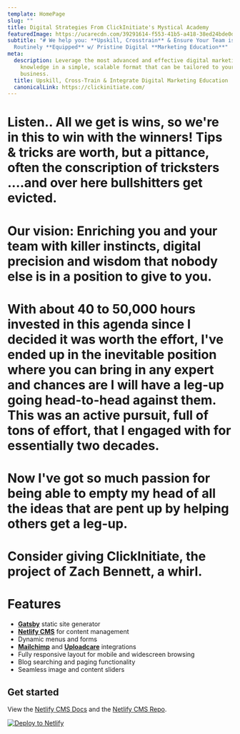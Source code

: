 ```yaml
---
template: HomePage
slug: ""
title: Digital Strategies From ClickInitiate's Mystical Academy
featuredImage: https://ucarecdn.com/39291614-f553-41b5-a418-38ed24bde0d2/
subtitle: "# We help you: **Upskill, Crosstrain** & Ensure Your Team is
  Routinely **Equipped** w/ Pristine Digital **Marketing Education**"
meta:
  description: Leverage the most advanced and effective digital marketing
    knowledge in a simple, scalable format that can be tailored to your
    business.
  title: Upskill, Cross-Train & Integrate Digital Marketing Education
  canonicalLink: https://clickinitiate.com/
---
```

# Listen.. All we get is wins, so we're in this to win with the winners! Tips & tricks are worth, but a pittance, often the conscription of tricksters ....and over here bullshitters get evicted.

# Our vision: Enriching you and your team with killer instincts, digital precision and wisdom that nobody else is in a position to give to you. 

# With about 40 to 50,000 hours invested in this agenda since I decided it was worth the effort, I've ended up in the inevitable position where you can bring in any expert and chances are I will have a leg-up going head-to-head against them. This was an active pursuit, full of tons of effort, that I engaged with for essentially two decades. 

# Now I've got so much passion for being able to empty my head of all the ideas that are pent up by helping others get a leg-up.

# Consider giving ClickInitiate, the project of Zach Bennett, a whirl. 

# Features

* **[Gatsby](https://gatsbyjs.org)** static site generator
* **[Netlify CMS](https://github.com/netlify/netlify-cms)** for content management
* Dynamic menus and forms
* **[Mailchimp](http://mailchimp.com)** and **[Uploadcare](https://uploadcare.com)** integrations
* Fully responsive layout for mobile and widescreen browsing
* Blog searching and paging functionality
* Seamless image and content sliders

## Get started

View the [Netlify CMS Docs](https://www.netlifycms.org/docs/) and the [Netlify CMS Repo](https://github.com/netlify/netlify-cms).

[![Deploy to Netlify](https://www.netlify.com/img/deploy/button.svg)](https://app.netlify.com/start/deploy?repository=https://github.com/thriveweb/yellowcake&stack=cms)